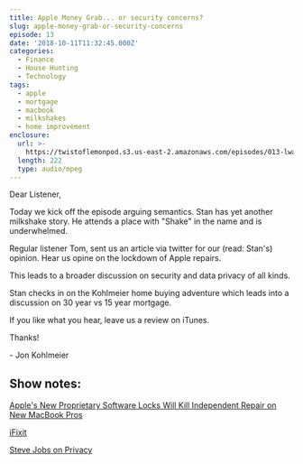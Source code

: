 ```yaml
---
title: Apple Money Grab... or security concerns?
slug: apple-money-grab-or-security-concerns
episode: 13
date: '2018-10-11T11:32:45.000Z'
categories:
  - Finance
  - House Hunting
  - Technology
tags:
  - apple
  - mortgage
  - macbook
  - milkshakes
  - home improvement
enclosure:
  url: >-
    https://twistoflemonpod.s3.us-east-2.amazonaws.com/episodes/013-lwatol-20181011.mp3
  length: 222
  type: audio/mpeg
---
```


Dear Listener,

Today we kick off the episode arguing semantics. Stan has yet another milkshake story. He attends a place with "Shake" in the name and is underwhelmed.

Regular listener Tom, sent us an article via twitter for our (read: Stan's) opinion. Hear us opine on the lockdown of Apple repairs.

This leads to a broader discussion on security and data privacy of all kinds.

Stan checks in on the Kohlmeier home buying adventure which leads into a discussion on 30 year vs 15 year mortgage.

If you like what you hear, leave us a review on iTunes.

Thanks!

\- Jon Kohlmeier

## Show notes:

[Apple's New Proprietary Software Locks Will Kill Independent Repair on New MacBook Pros](https://motherboard.vice.com/en_us/article/yw9qk7/macbook-pro-software-locks-prevent-independent-repair)

[iFixit](https://www.ifixit.com)

[Steve Jobs on Privacy](https://youtu.be/39iKLwlUqBo)

